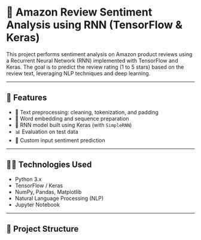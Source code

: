 # 🧠 Amazon Review Sentiment Analysis using RNN (TensorFlow & Keras)

This project performs sentiment analysis on Amazon product reviews using a Recurrent Neural Network (RNN) implemented with TensorFlow and Keras. The goal is to predict the review rating (1 to 5 stars) based on the review text, leveraging NLP techniques and deep learning.

---

## 📌 Features

- 🔄 Text preprocessing: cleaning, tokenization, and padding
- 🔢 Word embedding and sequence preparation
- 🔁 RNN model built using Keras (with `SimpleRNN`)
- 📊 Evaluation on test data
- 🧪 Custom input sentiment prediction

---

## 🧑‍💻 Technologies Used

- Python 3.x
- TensorFlow / Keras
- NumPy, Pandas, Matplotlib
- Natural Language Processing (NLP)
- Jupyter Notebook

---

## 📁 Project Structure

